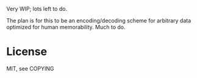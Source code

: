 Very WIP; lots left to do.

The plan is for this to be an encoding/decoding scheme for arbitrary 
data optimized for human memorability. Much to do.

# License

MIT, see COPYING
